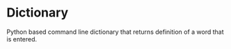 # Dictionary
Python based command line dictionary that returns definition of a word that is entered.
